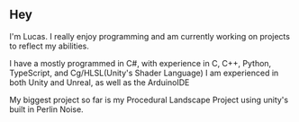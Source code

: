 ## Hey

I'm Lucas. I really enjoy programming and am currently working on projects to reflect my abilities. 

I have a mostly programmed in C#, with experience in C, C++, Python, TypeScript, and Cg/HLSL(Unity's Shader Language)
I am experienced in both Unity and Unreal, as well as the ArduinoIDE

My biggest project so far is my Procedural Landscape Project using unity's built in Perlin Noise.
